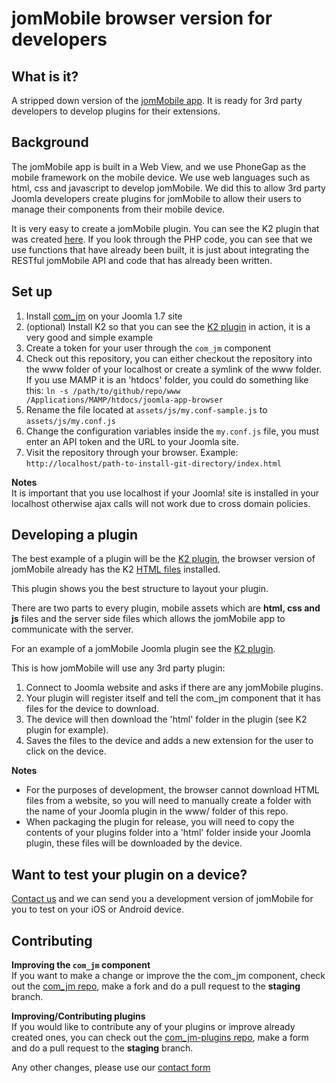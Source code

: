 jomMobile browser version for developers
================================

What is it?
---------------------------------------
A stripped down version of the [jomMobile app](http://jommobile.com/).
It is ready for 3rd party developers to develop plugins for their extensions.

Background
-------------------------------
The jomMobile app is built in a Web View, and we use PhoneGap as the mobile framework on the mobile device.
We use web languages such as html, css and javascript to develop jomMobile. We did this to allow 3rd party Joomla developers create plugins for jomMobile to allow their users to manage their components from their mobile device.

It is very easy to create a jomMobile plugin. You can see the K2 plugin that was created [here](https://github.com/rcorral/com_jm-plugins/tree/master/code/plugins/jm/k2). If you look through the PHP code, you can see that we use functions that have already been built, it is just about integrating the RESTful jomMobile API and code that has already been written.

Set up
-----------------------------

1. Install [com_jm](http://jommobile.com/media/downloads/com_api-latest.zip) on your Joomla 1.7 site
2. (optional) Install K2 so that you can see the [K2 plugin](http://jommobile.com/media/downloads/plg_jm_k2-latest.zip) in action, it is a very good and simple example
3. Create a token for your user through the `com_jm` component
4. Check out this repository, you can either checkout the repository into the www folder of your localhost or create a symlink of the www folder. If you use MAMP it is an 'htdocs' folder, you could do something like this: `ln -s /path/to/github/repo/www /Applications/MAMP/htdocs/joomla-app-browser`
5. Rename the file located at `assets/js/my.conf-sample.js` to `assets/js/my.conf.js`
6. Change the configuration variables inside the `my.conf.js` file, you must enter an API token and the URL to your Joomla site.
7. Visit the repository through your browser. Example: `http://localhost/path-to-install-git-directory/index.html`

**Notes**  
It is important that you use localhost if your Joomla! site is installed in your localhost otherwise ajax calls will not work due to cross domain policies.

Developing a plugin
--------------------------
The best example of a plugin will be the [K2 plugin](https://github.com/rcorral/com_jm-plugins/tree/master/code/plugins/jm/k2), the browser version of jomMobile already has the K2 [HTML files](https://github.com/rcorral/jommobile-browser/tree/master/www/k2) installed.

This plugin shows you the best structure to layout your plugin.

There are two parts to every plugin, mobile assets which are **html, css and js** files and the server side files which allows the jomMobile app to communicate with the server.

For an example of a jomMobile Joomla plugin see the [K2 plugin](http://jommobile.com/media/downloads/plg_jm_k2-latest.zip).

This is how jomMobile will use any 3rd party plugin:

1. Connect to Joomla website and asks if there are any jomMobile plugins.
2. Your plugin will register itself and tell the com_jm component that it has files for the device to download.
3. The device will then download the 'html' folder in the plugin (see K2 plugin for example).
4. Saves the files to the device and adds a new extension for the user to click on the device.

**Notes**  
- For the purposes of development, the browser cannot download HTML files from a website, so you will need to manually create a folder with the name of your Joomla plugin in the www/ folder of this repo.
- When packaging the plugin for release, you will need to copy the contents of your plugins folder into a 'html' folder inside your Joomla plugin, these files will be downloaded by the device.

Want to test your plugin on a device?
---------------------------------------
[Contact us](http://jommobile.com/contact-us) and we can send you a development version of jomMobile for you to test on your iOS or Android device.

Contributing
----------------------------
**Improving the `com_jm` component**  
If you want to make a change or improve the the com_jm component, check out the [com_jm repo](https://github.com/rcorral/com_jm), make a fork and do a pull request to the **staging** branch.

**Improving/Contributing plugins**  
If you would like to contribute any of your plugins or improve already created ones, you can check out the [com_jm-plugins repo](https://github.com/rcorral/com_jm-plugins), make a form and do a pull request to the **staging** branch.

Any other changes, please use our [contact form](http://jommobile.com/contact-us)
